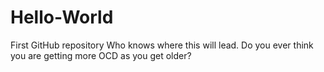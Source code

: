 # Hello-World
First GitHub repository
Who knows where this will lead.
Do you ever think you are getting more OCD as you get older?

